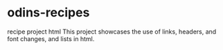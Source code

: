 # odins-recipes
recipe project html
This project showcases the use of links, headers, and font changes, and lists in html.